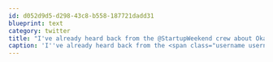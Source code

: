 ```yaml
---
id: d052d9d5-d298-43c8-b558-187721dadd31
blueprint: text
category: twitter
title: "I've already heard back from the @StartupWeekend crew about Okanagan startup weekend! Let's form a planning team at @okdg tonight"
caption: 'I''ve already heard back from the <span class="username username_linked">@<a href="https://twitter.com/StartupWeekend" title="Techstars Startup Weekend">StartupWeekend</a></span> crew about Okanagan startup weekend! Let''s form a planning team at <span class="username username_linked">@<a href="https://twitter.com/okdg" title="OKDG">okdg</a></span> tonight'
---
```


